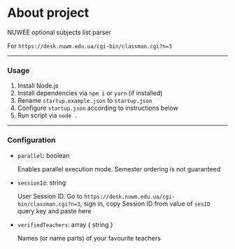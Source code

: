
# About project

NUWEE optional subjects list parser

For `https://desk.nuwm.edu.ua/cgi-bin/classman.cgi?n=3`

---

### Usage

1. Install Node.js
1. Install dependencies via `npm i` or `yarn` (if installed)
1. Rename `startup.example.json` to `startup.json`
1. Configure `startup.json` according to instructions below
1. Run script via `node .`

---

### Configuration

* `parallel`: boolean
  
  Enables parallel execution mode. Semester ordering is not guaranteed

* `sessionId`: string
  
  User Session ID. Go to `https://desk.nuwm.edu.ua/cgi-bin/classman.cgi?n=3`, sign in, copy Session ID from value of `sesID` query key and paste here

* `verifiedTeachers`: array { string }
  
  Names (or name parts) of your favourite teachers